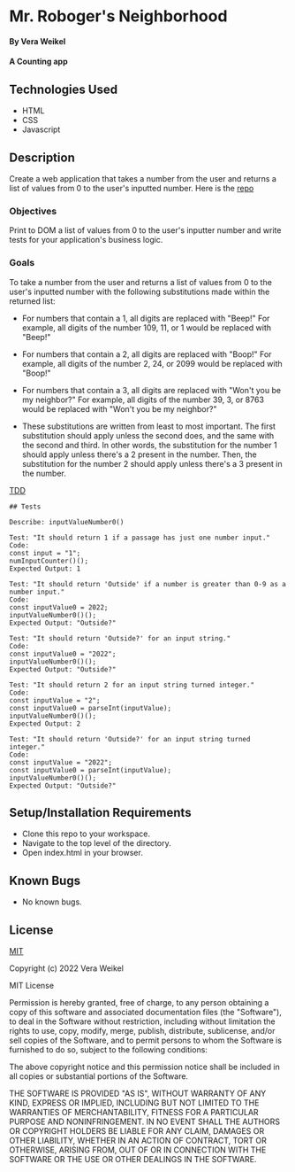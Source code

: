 
# Mr. Roboger's Neighborhood

#### By Vera Weikel

#### A Counting app

## Technologies Used

* HTML 
* CSS 
* Javascript

## Description
Create a web application that takes a number from the user and returns a list of values from 0 to the user's inputted number. Here is the [repo](https://github.com/quietevolver/mr-robogers-neighborhood.git)

### Objectives 

Print to DOM a list of values from 0 to the user's inputter number and write tests for your application's business logic. 

### Goals

To take a number from the user and returns a list of values from 0 to the user's inputted number with the following substitutions made within the returned list:

* For numbers that contain a 1, all digits are replaced with "Beep!"
For example, all digits of the number 109, 11, or 1 would be replaced with "Beep!"
* For numbers that contain a 2, all digits are replaced with "Boop!"
For example, all digits of the number 2, 24, or 2099 would be replaced with "Boop!"
* For numbers that contain a 3, all digits are replaced with "Won't you be my neighbor?"
For example, all digits of the number 39, 3, or 8763 would be replaced with "Won't you be my neighbor?"

* These substitutions are written from least to most important. The first substitution should apply unless the second does, and the same with the second and third. In other words, the substitution for the number 1 should apply unless there's a 2 present in the number. Then, the substitution for the number 2 should apply unless there's a 3 present in the number.

[TDD](https://www.learnhowtoprogram.com/introduction-to-programming/arrays-and-looping/text-analyzer-with-tdd-wordcounter)
```
## Tests

Describe: inputValueNumber0()

Test: "It should return 1 if a passage has just one number input."
Code:
const input = "1";
numInputCounter()();
Expected Output: 1

Test: "It should return 'Outside' if a number is greater than 0-9 as a number input."
Code:
const inputValue0 = 2022;
inputValueNumber0()();
Expected Output: "Outside?"

Test: "It should return 'Outside?' for an input string."
Code: 
const inputValue0 = "2022";
inputValueNumber0()();
Expected Output: "Outside?"

Test: "It should return 2 for an input string turned integer."
Code: 
const inputValue = "2";
const inputValue0 = parseInt(inputValue);
inputValueNumber0()();
Expected Output: 2

Test: "It should return 'Outside?' for an input string turned integer."
Code: 
const inputValue = "2022";
const inputValue0 = parseInt(inputValue);
inputValueNumber0()();
Expected Output: "Outside?"
```

## Setup/Installation Requirements

* Clone this repo to your workspace.
* Navigate to the top level of the directory.
* Open index.html in your browser.

## Known Bugs

* No known bugs.

## License

[MIT](https://choosealicense.com/licenses/mit/)

Copyright (c) 2022 Vera Weikel

MIT License

Permission is hereby granted, free of charge, to any person obtaining a copy
of this software and associated documentation files (the "Software"), to deal
in the Software without restriction, including without limitation the rights
to use, copy, modify, merge, publish, distribute, sublicense, and/or sell
copies of the Software, and to permit persons to whom the Software is
furnished to do so, subject to the following conditions:

The above copyright notice and this permission notice shall be included in all
copies or substantial portions of the Software.

THE SOFTWARE IS PROVIDED "AS IS", WITHOUT WARRANTY OF ANY KIND, EXPRESS OR
IMPLIED, INCLUDING BUT NOT LIMITED TO THE WARRANTIES OF MERCHANTABILITY,
FITNESS FOR A PARTICULAR PURPOSE AND NONINFRINGEMENT. IN NO EVENT SHALL THE
AUTHORS OR COPYRIGHT HOLDERS BE LIABLE FOR ANY CLAIM, DAMAGES OR OTHER
LIABILITY, WHETHER IN AN ACTION OF CONTRACT, TORT OR OTHERWISE, ARISING FROM,
OUT OF OR IN CONNECTION WITH THE SOFTWARE OR THE USE OR OTHER DEALINGS IN THE
SOFTWARE.